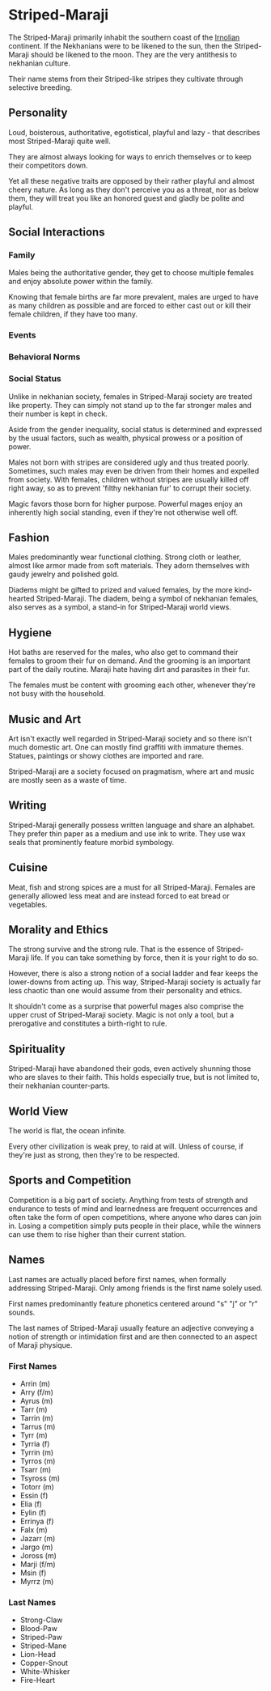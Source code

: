 # Striped-Maraji
The Striped-Maraji primarily inhabit the southern coast of the [Irnolian](../../../world/irnolia/irnolia) continent. If the Nekhanians were to be likened to the sun, then the Striped-Maraji should be likened to the moon. They are the very antithesis to nekhanian culture. 

Their name stems from their Striped-like stripes they cultivate through selective breeding. 

## Personality
Loud, boisterous, authoritative, egotistical, playful and lazy - that describes most Striped-Maraji quite well. 

They are almost always looking for ways to enrich themselves or to keep their competitors down. 

Yet all these negative traits are opposed by their rather playful and almost cheery nature. As long as they don't perceive you as a threat, nor as below them, they will treat you like an honored guest and gladly be polite and playful. 

## Social Interactions

### Family
Males being the authoritative gender, they get to choose multiple females and enjoy absolute power within the family. 

Knowing that female births are far more prevalent, males are urged to have as many children as possible and are forced to either cast out or kill their female children, if they have too many. 

### Events

### Behavioral Norms

### Social Status
Unlike in nekhanian society, females in Striped-Maraji society are treated like property. They can simply not stand up to the far stronger males and their number is kept in check. 

Aside from the gender inequality, social status is determined and expressed by the usual factors, such as wealth, physical prowess or a position of power.

Males not born with stripes are considered ugly and thus treated poorly. Sometimes, such males may even be driven from their homes and expelled from society. With females, children without stripes are usually killed off right away, so as to prevent 'filthy nekhanian fur' to corrupt their society. 

Magic favors those born for higher purpose. Powerful mages enjoy an inherently high social standing, even if they're not otherwise well off.

## Fashion
Males predominantly wear functional clothing. Strong cloth or leather, almost like armor made from soft materials. They adorn themselves with gaudy jewelry and polished gold. 

Diadems might be gifted to prized and valued females, by the more kind-hearted Striped-Maraji. The diadem, being a symbol of nekhanian females, also serves as a symbol, a stand-in for Striped-Maraji world views. 

## Hygiene
Hot baths are reserved for the males, who also get to command their females to groom their fur on demand. And the grooming is an important part of the daily routine. Maraji hate having dirt and parasites in their fur. 

The females must be content with grooming each other, whenever they're not busy with the household. 

## Music and Art
Art isn't exactly well regarded in Striped-Maraji society and so there isn't much domestic art. One can mostly find graffiti with immature themes. Statues, paintings or showy clothes are imported and rare. 

Striped-Maraji are a society focused on pragmatism, where art and music are mostly seen as a waste of time. 

## Writing
Striped-Maraji generally possess written language and share an alphabet. They prefer thin paper as a medium and use ink to write. They use wax seals that prominently feature morbid symbology. 

## Cuisine
Meat, fish and strong spices are a must for all Striped-Maraji. Females are generally allowed less meat and are instead forced to eat bread or vegetables. 

## Morality and Ethics
The strong survive and the strong rule. That is the essence of Striped-Maraji life. If you can take something by force, then it is your right to do so. 

However, there is also a strong notion of a social ladder and fear keeps the lower-downs from acting up. This way, Striped-Maraji society is actually far less chaotic than one would assume from their personality and ethics. 

It shouldn't come as a surprise that powerful mages also comprise the upper crust of Striped-Maraji society. Magic is not only a tool, but a prerogative and constitutes a  birth-right to rule. 

## Spirituality
Striped-Maraji have abandoned their gods, even actively shunning those who are slaves to their faith. This holds especially true, but is not limited to, their nekhanian counter-parts. 

## World View
The world is flat, the ocean infinite. 

Every other civilization is weak prey, to raid at will. Unless of course, if they're just as strong, then they're to be respected. 

## Sports and Competition
Competition is a big part of society. Anything from tests of strength and endurance to tests of mind and learnedness are frequent occurrences and often take the form of open competitions, where anyone who dares can join in. Losing a competition simply puts people in their place, while the winners can use them to rise higher than their current station. 

## Names
Last names are actually placed before first names, when formally addressing Striped-Maraji. Only among friends is the first name solely used.

First names predominantly feature phonetics centered around "s" "j" or "r" sounds.

The last names of Striped-Maraji usually feature an adjective conveying a notion of strength or intimidation first and are then connected to an aspect of Maraji physique. 

### First Names
* Arrin (m)
* Arry (f/m)
* Ayrus (m)
* Tarr (m)
* Tarrin (m)
* Tarrus (m)
* Tyrr (m)
* Tyrria (f)
* Tyrrin (m)
* Tyrros (m)
* Tsarr (m)
* Tsyross (m)
* Totorr (m)
* Essin (f)
* Elia (f)
* Eylin (f)
* Errinya (f)
* Falx (m)
* Jazarr (m)
* Jargo (m)
* Joross (m)
* Marji (f/m)
* Msin (f)
* Myrrz (m)

### Last Names
* Strong-Claw
* Blood-Paw
* Striped-Paw
* Striped-Mane
* Lion-Head
* Copper-Snout
* White-Whisker
* Fire-Heart
